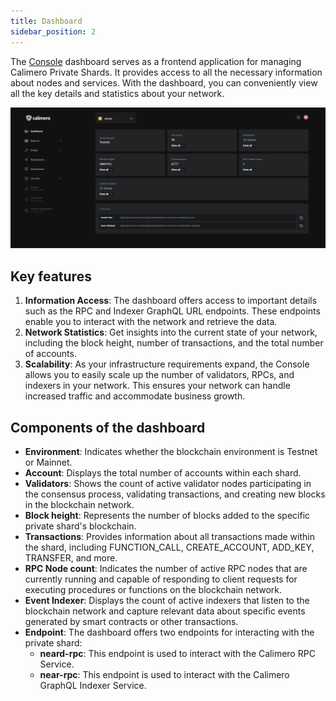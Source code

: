 ```yaml
---
title: Dashboard
sidebar_position: 2
---
```


The [Console](https://app.calimero.network/dashboard) dashboard serves as a frontend application for managing Calimero Private Shards. It provides access to all the necessary information about nodes and services. With the dashboard, you can conveniently view all the key details and statistics about your network.

![](../../static/img/dashboard.png)


## Key features

1. **Information Access**: The dashboard offers access to important details such as the RPC and Indexer GraphQL URL endpoints. These endpoints enable you to interact with the network and retrieve the data.
2. **Network Statistics**: Get insights into the current state of your network, including the block height, number of transactions, and the total number of accounts.
3. **Scalability**: As your infrastructure requirements expand, the Console allows you to easily scale up the number of validators, RPCs, and indexers in your network. This ensures your network can handle increased traffic and accommodate business growth.


## Components of the dashboard

- **Environment**: Indicates whether the blockchain environment is Testnet or Mainnet.
- **Account**: Displays the total number of accounts within each shard.
- **Validators**: Shows the count of active validator nodes participating in the consensus process, validating transactions, and creating new blocks in the blockchain network.
- **Block height**: Represents the number of blocks added to the specific private shard's blockchain.
- **Transactions**: Provides information about all transactions made within the shard, including FUNCTION_CALL, CREATE_ACCOUNT, ADD_KEY, TRANSFER, and more.
- **RPC Node count**: Indicates the number of active RPC nodes that are currently running and capable of responding to client requests for executing procedures or functions on the blockchain network.
- **Event Indexer**: Displays the count of active indexers that listen to the blockchain network and capture relevant data about specific events generated by smart contracts or other transactions.
- **Endpoint**: The dashboard offers two endpoints for interacting with the private shard:
    - **neard-rpc**: This endpoint is used to interact with the Calimero RPC Service.
    - **near-rpc**: This endpoint is used to interact with the Calimero GraphQL Indexer Service.
